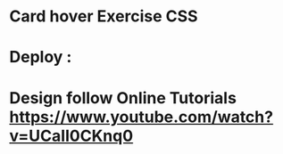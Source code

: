 # Card hover Exercise CSS

# Deploy :

# Design follow Online Tutorials https://www.youtube.com/watch?v=UCaII0CKnq0

